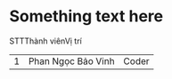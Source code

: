 # Something text here

<table>
  <tr>STT</tr>
  <tr>Thành viên</tr>
  <tr>Vị trí</tr>
  <td>1</td>
  <td>Phan Ngọc Bảo Vinh</td>
  <td>Coder</td>
</table>
